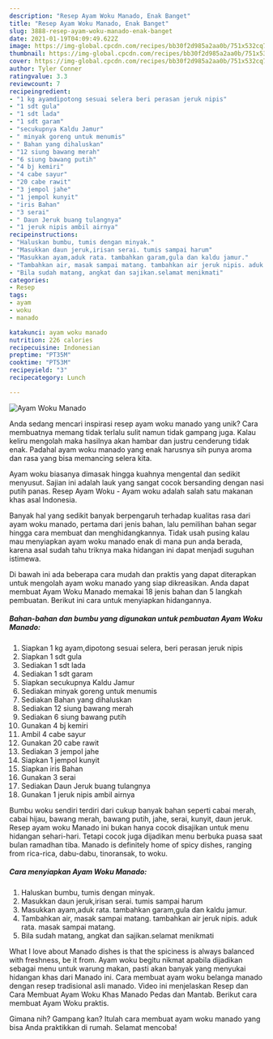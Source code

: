 ```yaml
---
description: "Resep Ayam Woku Manado, Enak Banget"
title: "Resep Ayam Woku Manado, Enak Banget"
slug: 3888-resep-ayam-woku-manado-enak-banget
date: 2021-01-19T04:09:49.622Z
image: https://img-global.cpcdn.com/recipes/bb30f2d985a2aa0b/751x532cq70/ayam-woku-manado-foto-resep-utama.jpg
thumbnail: https://img-global.cpcdn.com/recipes/bb30f2d985a2aa0b/751x532cq70/ayam-woku-manado-foto-resep-utama.jpg
cover: https://img-global.cpcdn.com/recipes/bb30f2d985a2aa0b/751x532cq70/ayam-woku-manado-foto-resep-utama.jpg
author: Tyler Conner
ratingvalue: 3.3
reviewcount: 7
recipeingredient:
- "1 kg ayamdipotong sesuai selera beri perasan jeruk nipis"
- "1 sdt gula"
- "1 sdt lada"
- "1 sdt garam"
- "secukupnya Kaldu Jamur"
- " minyak goreng untuk menumis"
- " Bahan yang dihaluskan"
- "12 siung bawang merah"
- "6 siung bawang putih"
- "4 bj kemiri"
- "4 cabe sayur"
- "20 cabe rawit"
- "3 jempol jahe"
- "1 jempol kunyit"
- "iris Bahan"
- "3 serai"
- " Daun Jeruk buang tulangnya"
- "1 jeruk nipis ambil airnya"
recipeinstructions:
- "Haluskan bumbu, tumis dengan minyak."
- "Masukkan daun jeruk,irisan serai. tumis sampai harum"
- "Masukkan ayam,aduk rata. tambahkan garam,gula dan kaldu jamur."
- "Tambahkan air, masak sampai matang. tambahkan air jeruk nipis. aduk rata. masak sampai matang."
- "Bila sudah matang, angkat dan sajikan.selamat menikmati"
categories:
- Resep
tags:
- ayam
- woku
- manado

katakunci: ayam woku manado 
nutrition: 226 calories
recipecuisine: Indonesian
preptime: "PT35M"
cooktime: "PT53M"
recipeyield: "3"
recipecategory: Lunch

---
```



![Ayam Woku Manado](https://img-global.cpcdn.com/recipes/bb30f2d985a2aa0b/751x532cq70/ayam-woku-manado-foto-resep-utama.jpg)

Anda sedang mencari inspirasi resep ayam woku manado yang unik? Cara membuatnya memang tidak terlalu sulit namun tidak gampang juga. Kalau keliru mengolah maka hasilnya akan hambar dan justru cenderung tidak enak. Padahal ayam woku manado yang enak harusnya sih punya aroma dan rasa yang bisa memancing selera kita.

Ayam woku biasanya dimasak hingga kuahnya mengental dan sedikit menyusut. Sajian ini adalah lauk yang sangat cocok bersanding dengan nasi putih panas. Resep Ayam Woku - Ayam woku adalah salah satu makanan khas asal Indonesia.

Banyak hal yang sedikit banyak berpengaruh terhadap kualitas rasa dari ayam woku manado, pertama dari jenis bahan, lalu pemilihan bahan segar hingga cara membuat dan menghidangkannya. Tidak usah pusing kalau mau menyiapkan ayam woku manado enak di mana pun anda berada, karena asal sudah tahu triknya maka hidangan ini dapat menjadi suguhan istimewa.


Di bawah ini ada beberapa cara mudah dan praktis yang dapat diterapkan untuk mengolah ayam woku manado yang siap dikreasikan. Anda dapat membuat Ayam Woku Manado memakai 18 jenis bahan dan 5 langkah pembuatan. Berikut ini cara untuk menyiapkan hidangannya.

<!--inarticleads1-->

##### Bahan-bahan dan bumbu yang digunakan untuk pembuatan Ayam Woku Manado:

1. Siapkan 1 kg ayam,dipotong sesuai selera, beri perasan jeruk nipis
1. Siapkan 1 sdt gula
1. Sediakan 1 sdt lada
1. Sediakan 1 sdt garam
1. Siapkan secukupnya Kaldu Jamur
1. Sediakan  minyak goreng untuk menumis
1. Sediakan  Bahan yang dihaluskan
1. Sediakan 12 siung bawang merah
1. Sediakan 6 siung bawang putih
1. Gunakan 4 bj kemiri
1. Ambil 4 cabe sayur
1. Gunakan 20 cabe rawit
1. Sediakan 3 jempol jahe
1. Siapkan 1 jempol kunyit
1. Siapkan iris Bahan
1. Gunakan 3 serai
1. Sediakan  Daun Jeruk buang tulangnya
1. Gunakan 1 jeruk nipis ambil airnya


Bumbu woku sendiri terdiri dari cukup banyak bahan seperti cabai merah, cabai hijau, bawang merah, bawang putih, jahe, serai, kunyit, daun jeruk. Resep ayam woku Manado ini bukan hanya cocok disajikan untuk menu hidangan sehari-hari. Tetapi cocok juga dijadikan menu berbuka puasa saat bulan ramadhan tiba. Manado is definitely home of spicy dishes, ranging from rica-rica, dabu-dabu, tinoransak, to woku. 

<!--inarticleads2-->

##### Cara menyiapkan Ayam Woku Manado:

1. Haluskan bumbu, tumis dengan minyak.
1. Masukkan daun jeruk,irisan serai. tumis sampai harum
1. Masukkan ayam,aduk rata. tambahkan garam,gula dan kaldu jamur.
1. Tambahkan air, masak sampai matang. tambahkan air jeruk nipis. aduk rata. masak sampai matang.
1. Bila sudah matang, angkat dan sajikan.selamat menikmati


What I love about Manado dishes is that the spiciness is always balanced with freshness, be it from. Ayam woku begitu nikmat apabila dijadikan sebagai menu untuk warung makan, pasti akan banyak yang menyukai hidangan khas dari Manado ini. Cara membuat ayam woku belanga manado dengan resep tradisional asli manado. Video ini menjelaskan Resep dan Cara Membuat Ayam Woku Khas Manado Pedas dan Mantab. Berikut cara membuat Ayam Woku praktis. 

Gimana nih? Gampang kan? Itulah cara membuat ayam woku manado yang bisa Anda praktikkan di rumah. Selamat mencoba!
